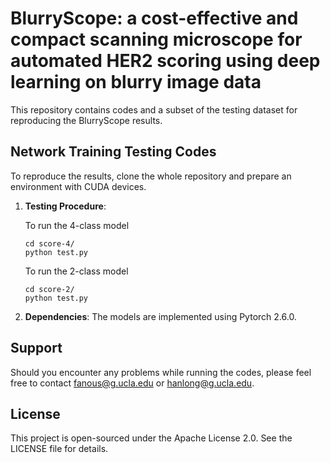 # BlurryScope: a cost-effective and compact scanning microscope for automated HER2 scoring using deep learning on blurry image data

This repository contains codes and a subset of the testing dataset for reproducing the BlurryScope results.

## Network Training Testing Codes

To reproduce the results, clone the whole repository and prepare an environment with CUDA devices.

1. **Testing Procedure**: 

    To run the 4-class model
    ```
    cd score-4/
    python test.py
    ```
    
    To run the 2-class model
    ```
    cd score-2/
    python test.py
    ```

2. **Dependencies**: The models are implemented using Pytorch 2.6.0.

## Support

Should you encounter any problems while running the codes, please feel free to contact [fanous@g.ucla.edu](mailto:fanous@g.ucla.edu) or [hanlong@g.ucla.edu](mailto:hanlong@g.ucla.edu).

## License

This project is open-sourced under the Apache License 2.0. See the LICENSE file for details.